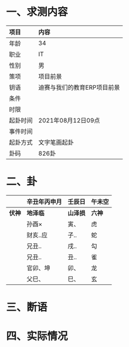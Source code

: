 # 一、求测内容
|项目|内容|
|:-|:-|
|年龄|34|
|职业|IT|
|性别|男|
|策项|项目前景|
|钥语|迪赛与我们的教育ERP项目前景|
|条件||
|时限||
|起卦时间|2021年08月12日09点|
|事件时间||
|起卦方式|文字笔画起卦|
|卦码|826卦|

# 二、卦
||辛丑年丙申月|壬辰日|午未空|
|:-|:-|:-|:-|
|**伏神**|**地泽临**|**山泽损**|**六神**|
||孙酉×|寅、|虎|
||财亥..应|子..|蛇|
||兄丑..|戌..|勾|
||兄丑..|丑..|雀|
||官卯、坤|卯、|龙|
||父巳、|巳、|玄|


# 三、断语

# 四、实际情况